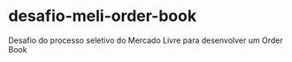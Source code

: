 # desafio-meli-order-book
Desafio do processo seletivo do Mercado Livre para desenvolver um Order Book
